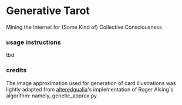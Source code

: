 # Generative Tarot
Mining the Internet for (Some Kind of) Collective Consciousness

### usage instructions

tbd

### credits

The image approximation used for generation of card illustrations was lightly adapted from [alteredqualia](https://alteredqualia.com/visualization/evolve/)'s implementation of Roger Alsing's algorithm: namely, genetic_approx.py.

